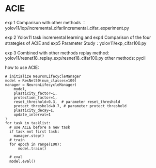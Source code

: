 # ACIE

exp 1 Comparison with other methods ： yolov11/lop/incremental_cifar/incremental_cifar_experiment.py

exp 2 Yolov11 task incremental learning and exp4 Comparison of the four strategies of ACIE and exp5 Parameter Study：yolov11/exp_cifar100.py

exp 3 Combined with other methods 
replay method: yolov11/resnet18_replay_exp/resnet18_cifar100.py
other methods: pycil

how to use ACIE:

```
# initialize NeuronLifecycleManager
model = ResNet50(num_classes=100)
manager = NeuronLifecycleManager(
    model,
    plasticity_factor=1,   
    protection_factor=1,    
    reset_threshold=0.3,  # parameter reset_threshold
    protect_threshold=0.7, # parameter protect_threshold 
    plasticity_decay=1,
    update_interval=1
)
for task in tasklist:
  # use ACIE before a new task
  if task not first task:
    manager.step()
  # train
  for epoch in range(100):
      model.train()
      
  # eval
  model.eval()



```
